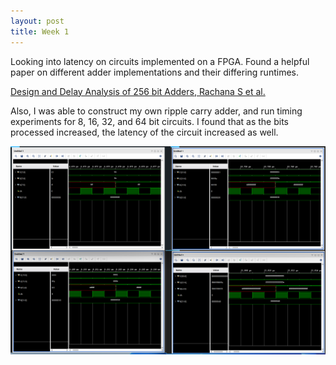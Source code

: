 ```yaml
---
layout: post
title: Week 1
---
```


Looking into latency on circuits implemented on a FPGA.  Found a helpful paper on different adder implementations and their differing runtimes.

[Design and Delay Analysis of 256 bit Adders, Rachana S et al.](https://www.ijert.org/research/design-and-delay-analysis-of-various-256-bit-adders-using-verilog-IJERTCONV8IS11062.pdf)

Also, I was able to construct my own ripple carry adder, and run timing experiments for 8, 16, 32, and 64 bit circuits.  I found that as the bits processed increased, the latency of the circuit increased as well.

<img src="images/rca_analysis.png" />
